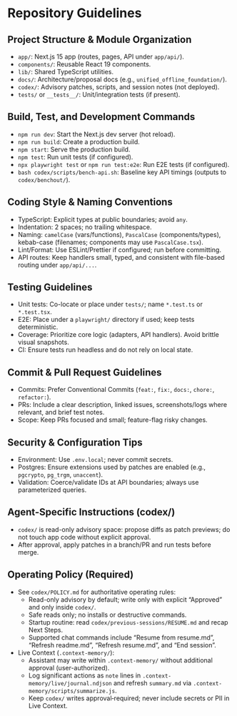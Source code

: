 # Repository Guidelines

## Project Structure & Module Organization
- `app/`: Next.js 15 app (routes, pages, API under `app/api/`).
- `components/`: Reusable React 19 components.
- `lib/`: Shared TypeScript utilities.
- `docs/`: Architecture/proposal docs (e.g., `unified_offline_foundation/`).
- `codex/`: Advisory patches, scripts, and session notes (not deployed).
- `tests/` or `__tests__/`: Unit/integration tests (if present).

## Build, Test, and Development Commands
- `npm run dev`: Start the Next.js dev server (hot reload).
- `npm run build`: Create a production build.
- `npm start`: Serve the production build.
- `npm test`: Run unit tests (if configured).
- `npx playwright test` or `npm run test:e2e`: Run E2E tests (if configured).
- `bash codex/scripts/bench-api.sh`: Baseline key API timings (outputs to `codex/benchout/`).

## Coding Style & Naming Conventions
- TypeScript: Explicit types at public boundaries; avoid `any`.
- Indentation: 2 spaces; no trailing whitespace.
- Naming: `camelCase` (vars/functions), `PascalCase` (components/types), kebab-case (filenames; components may use `PascalCase.tsx`).
- Lint/Format: Use ESLint/Prettier if configured; run before committing.
- API routes: Keep handlers small, typed, and consistent with file-based routing under `app/api/...`.

## Testing Guidelines
- Unit tests: Co-locate or place under `tests/`; name `*.test.ts` or `*.test.tsx`.
- E2E: Place under a `playwright/` directory if used; keep tests deterministic.
- Coverage: Prioritize core logic (adapters, API handlers). Avoid brittle visual snapshots.
- CI: Ensure tests run headless and do not rely on local state.

## Commit & Pull Request Guidelines
- Commits: Prefer Conventional Commits (`feat:`, `fix:`, `docs:`, `chore:`, `refactor:`).
- PRs: Include a clear description, linked issues, screenshots/logs where relevant, and brief test notes.
- Scope: Keep PRs focused and small; feature-flag risky changes.

## Security & Configuration Tips
- Environment: Use `.env.local`; never commit secrets.
- Postgres: Ensure extensions used by patches are enabled (e.g., `pgcrypto`, `pg_trgm`, `unaccent`).
- Validation: Coerce/validate IDs at API boundaries; always use parameterized queries.

## Agent-Specific Instructions (codex/)
- `codex/` is read-only advisory space: propose diffs as patch previews; do not touch app code without explicit approval.
- After approval, apply patches in a branch/PR and run tests before merge.

## Operating Policy (Required)
- See `codex/POLICY.md` for authoritative operating rules:
  - Read-only advisory by default; write only with explicit “Approved” and only inside `codex/`.
  - Safe reads only; no installs or destructive commands.
  - Startup routine: read `codex/previous-sessions/RESUME.md` and recap Next Steps.
  - Supported chat commands include “Resume from resume.md”, “Refresh readme.md”, “Refresh resume.md”, and “End session”.
 - Live Context (`.context-memory/`):
   - Assistant may write within `.context-memory/` without additional approval (user-authorized).
   - Log significant actions as `note` lines in `.context-memory/live/journal.ndjson` and refresh `summary.md` via `.context-memory/scripts/summarize.js`.
   - Keep `codex/` writes approval‑required; never include secrets or PII in Live Context.
